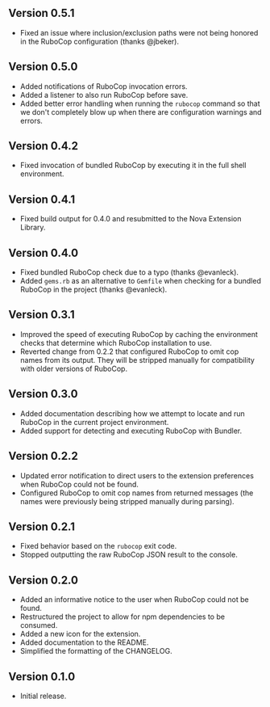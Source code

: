 ## Version 0.5.1

- Fixed an issue where inclusion/exclusion paths were not being honored in the
  RuboCop configuration (thanks @jbeker).

## Version 0.5.0

- Added notifications of RuboCop invocation errors.
- Added a listener to also run RuboCop before save.
- Added better error handling when running the `rubocop` command so that we
  don't completely blow up when there are configuration warnings and errors.

## Version 0.4.2

- Fixed invocation of bundled RuboCop by executing it in the full shell
  environment.

## Version 0.4.1

- Fixed build output for 0.4.0 and resubmitted to the Nova Extension Library.

## Version 0.4.0

- Fixed bundled RuboCop check due to a typo (thanks @evanleck).
- Added `gems.rb` as an alternative to `Gemfile` when checking for a bundled
  RuboCop in the project (thanks @evanleck).

## Version 0.3.1

- Improved the speed of executing RuboCop by caching the environment checks
  that determine which RuboCop installation to use.
- Reverted change from 0.2.2 that configured RuboCop to omit cop names from
  its output. They will be stripped manually for compatibility with older
  versions of RuboCop.

## Version 0.3.0

- Added documentation describing how we attempt to locate and run RuboCop in
  the current project environment.
- Added support for detecting and executing RuboCop with Bundler.

## Version 0.2.2

- Updated error notification to direct users to the extension preferences when
  RuboCop could not be found.
- Configured RuboCop to omit cop names from returned messages (the names were
  previously being stripped manually during parsing).

## Version 0.2.1

- Fixed behavior based on the `rubocop` exit code.
- Stopped outputting the raw RuboCop JSON result to the console.

## Version 0.2.0

- Added an informative notice to the user when RuboCop could not be found.
- Restructured the project to allow for npm dependencies to be consumed.
- Added a new icon for the extension.
- Added documentation to the README.
- Simplified the formatting of the CHANGELOG.

## Version 0.1.0

- Initial release.
